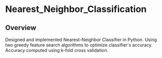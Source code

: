 # Nearest_Neighbor_Classification

## Overview

Designed and implemented Nearest-Neighbor Classifier in Python. Using two greedy feature search algorithms to optimize classifier's accuracy. Accuracy computed using k-fold cross validation.




